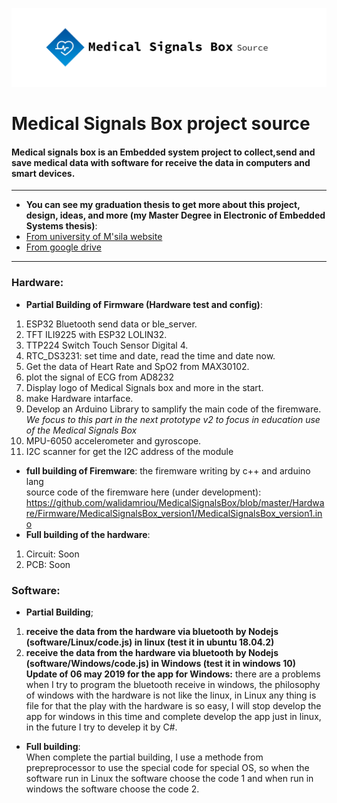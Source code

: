 ![panal with left menu](https://github.com/walidamriou/MedicalSignalsBox/blob/master/about/github_cover.png)

# Medical Signals Box project source 
#### Medical signals box is an Embedded system project to collect,send and save medical data with software for receive the data in computers and smart devices.

------------------------------------------------------------
* __You can see my graduation thesis to get more about this project, design, ideas, and more (my Master Degree in Electronic of Embedded Systems thesis)__:
* [From university of M'sila website](http://dspace.univ-msila.dz:8080/xmlui/handle/123456789/16122)
* [From google drive](https://drive.google.com/open?id=166BeP_vbR_HBgyp62OKz9IQIrJ2khRgF)

------------------------------------------------------------

### Hardware: 
* __Partial Building of Firmware (Hardware test and config)__:
1. ESP32 Bluetooth send data or ble_server.
2. TFT ILI9225 with ESP32 LOLIN32.
3. TTP224 Switch Touch Sensor Digital 4.
4. RTC_DS3231: set time and date, read the time and date now.
5. Get the data of Heart Rate and SpO2 from MAX30102.
6. plot the signal of ECG from AD8232 
7. Display logo of Medical Signals box and more in the start.
8. make Hardware intarface.
9. Develop an Arduino Library to samplify the main code of the firemware. _We focus to this part in the next prototype v2 to focus in education use of the Medical Signals Box_ 
10. MPU-6050 accelerometer and gyroscope. 
11. I2C scanner for get the I2C address of the module
* __full building of Firemware__: the firemware writing by c++ and arduino lang<br/>
source code of the firemware here (under development): https://github.com/walidamriou/MedicalSignalsBox/blob/master/Hardware/Firmware/MedicalSignalsBox_version1/MedicalSignalsBox_version1.ino
* __Full building of the hardware__:
1. Circuit: Soon
2. PCB: Soon

### Software: 
* __Partial Building__;
1. __receive the data from the hardware via bluetooth by Nodejs (software/Linux/code.js) in linux (test it in ubuntu 18.04.2)__
2. __receive the data from the hardware via bluetooth by Nodejs (software/Windows/code.js) in Windows (test it in windows 10)__ <br/>
   __Update of 06 may 2019 for the app for Windows:__ there are a problems when I try to program the bluetooth receive in windows, the philosophy of windows with the hardware is not like the linux, in Linux any thing is file for that the play with the hardware is so easy, I will stop develop the app for windows in this time and complete develop the app just in linux, in the future I try to develep it by C#. 
* __Full building__:<br/>
When complete the partial building, I use a methode from prepreprocessor to use the special code for special OS, so when the software run in Linux the software choose the code 1 and when run in windows the software choose the code 2. 
 

